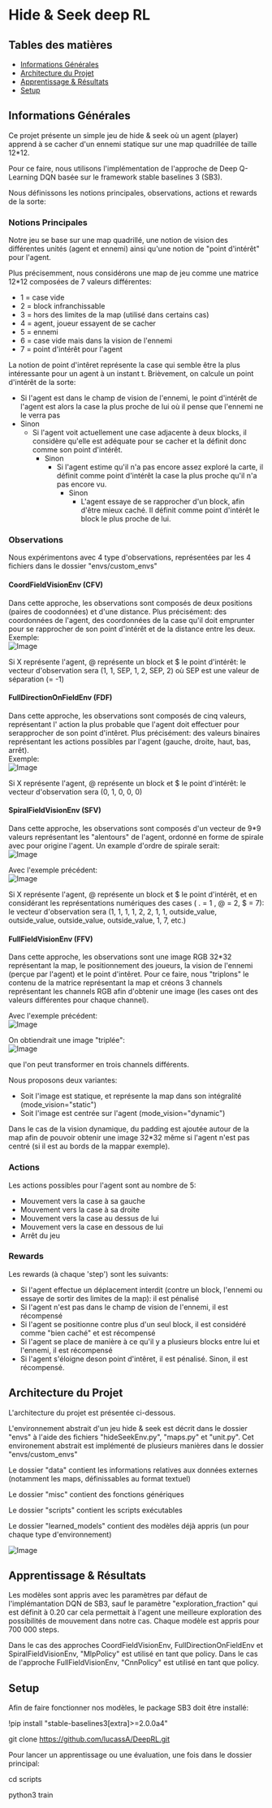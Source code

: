 # Hide & Seek deep RL
## Tables des matières
* [Informations Générales](#general-info)
* [Architecture du Projet](#architecture)
* [Apprentissage & Résultats](#results)
* [Setup](#setup)

## Informations Générales

Ce projet présente un simple jeu de hide & seek où un agent (player) apprend à se cacher d'un ennemi statique sur une map quadrillée de taille 12*12.

Pour ce faire, nous utilisons l'implémentation de l'approche de Deep Q-Learning DQN basée sur le framework stable baselines 3 (SB3).

Nous définissons les notions principales, observations, actions et rewards de la sorte:

### Notions Principales

Notre jeu se base sur une map quadrillé, une notion de vision des différentes unités (agent et ennemi) ainsi qu'une notion de "point d'intérêt" pour l'agent.

Plus précisemment, nous considérons une map de jeu comme une matrice 12*12 composées de 7 valeurs différentes:
* 1 = case vide
* 2 = block infranchissable
* 3 = hors des limites de la map (utilisé dans certains cas)
* 4 = agent, joueur essayent de se cacher
* 5 = ennemi
* 6 = case vide mais dans la vision de l'ennemi
* 7 = point d'intérêt pour l'agent

La notion de point d'intêret représente la case qui semble être la plus intéressante pour un agent à un instant t.
Brièvement, on calcule un point d'intérêt de la sorte:
*  Si l'agent est dans le champ de vision de l'ennemi, le point d'intérêt de l'agent est alors la case la plus proche de lui où il pense que l'ennemi ne le verra pas
*  Sinon
    * Si l'agent voit actuellement une case adjacente à deux blocks, il considère qu'elle est adéquate pour se cacher et la définit donc comme son point d'intérêt.
        * Sinon
            * Si l'agent estime qu'il n'a pas encore assez exploré la carte, il définit comme point d'intérêt la case la plus proche qu'il n'a pas encore vu.
                * Sinon
                  * L'agent essaye de se rapprocher d'un block, afin d'être mieux caché. Il définit comme point d'intérêt le block le plus proche de lui.
                 
### Observations

Nous expérimentons avec 4 type d'observations, représentées par les 4 fichiers dans le dossier "envs/custom_envs"

#### CoordFieldVisionEnv (CFV)

Dans cette approche, les observations sont composés de deux positions (paires de coodonnées) et d'une distance.
Plus précisément: des coordonnées de l'agent, des coordonnées de la case qu'il doit emprunter pour se rapprocher de son point d'intérêt et de la distance entre les deux.  
Exemple:  
![Image](/readme_imgs/CFV_ex1.png)

Si X représente l'agent, @ représente un block et $ le point d'intérêt: le vecteur d'observation sera (1, 1, SEP, 1, 2, SEP, 2) où SEP est une valeur de séparation (= -1)
        
#### FullDirectionOnFieldEnv (FDF)

Dans cette approche, les observations sont composés de cinq valeurs, représentant l' action la plus probable que l'agent doit effectuer pour serapprocher de son point d'intêret.
Plus précisément: des valeurs binaires représentant les actions possibles par l'agent (gauche, droite, haut, bas, arrêt).  
Exemple:  
![Image](/readme_imgs/CFV_ex1.png)
        
Si X représente l'agent, @ représente un block et $ le point d'intérêt: le vecteur d'observation sera (0, 1, 0, 0, 0)

#### SpiralFieldVisionEnv (SFV)

Dans cette approche, les observations sont composés d'un vecteur de 9*9 valeurs représentant les "alentours" de l'agent, ordonné en forme de spirale avec pour origine l'agent.
Un example d'ordre de spirale serait:  
![Image](/readme_imgs/SFV_ex1.png)
  
Avec l'exemple précédent:  
![Image](/readme_imgs/CFV_ex1.png)

Si X représente l'agent, @ représente un block et $ le point d'intérêt, et en considérant les représentations numériques des cases ( . = 1 , @ = 2, $ = 7):
le vecteur d'observation sera (1, 1, 1, 1, 2, 2, 1, 1, outside_value, outside_value, outside_value, outside_value, 1, 7, etc.)

#### FullFieldVisionEnv (FFV)

Dans cette approche, les observations sont une image RGB 32*32 représentant la map, le positionnement des joueurs, la vision de l'ennemi (perçue par l'agent) et le point d'intêret.
Pour ce faire, nous "triplons" le contenu de la matrice représentant la map et créons 3 channels représentant les channels RGB afin d'obtenir une image (les cases ont des valeurs différentes pour chaque channel).
  
Avec l'exemple précédent:  
![Image](/readme_imgs/CFV_ex1.png)
  
On obtiendrait une image "triplée":  
![Image](/readme_imgs/FFV_ex1.png)  

que l'on peut transformer en trois channels différents.

Nous proposons deux variantes: 
* Soit l'image est statique, et représente la map dans son intégralité (mode_vision="static")
* Soit l'image est centrée sur l'agent (mode_vision="dynamic")

Dans le cas de la vision dynamique, du padding est ajoutée autour de la map afin de pouvoir obtenir une image 32*32 même si l'agent n'est pas centré (si il est au bords de la mappar exemple).

### Actions

Les actions possibles pour l'agent sont au nombre de 5:
* Mouvement vers la case à sa gauche
* Mouvement vers la case à sa droite
* Mouvement vers la case au dessus de lui
* Mouvement vers la case en dessous de lui
* Arrêt du jeu

### Rewards

Les rewards (à chaque 'step') sont les suivants:
* Si l'agent effectue un déplacement interdit (contre un block, l'ennemi ou essaye de sortir des limites de la map): il est pénalisé
* Si l'agent n'est pas dans le champ de vision de l'ennemi, il est récompensé
* Si l'agent se positionne contre plus d'un seul block, il est considéré comme "bien caché" et est récompensé
* Si l'agent se place de manière à ce qu'il y a plusieurs blocks entre lui et l'ennemi, il est récompensé
* Si l'agent s'éloigne deson point d'intêret, il est pénalisé. Sinon, il est récompensé.

## Architecture du Projet
L'architecture du projet est présentée ci-dessous.

L'environnement abstrait d'un jeu hide & seek est décrit dans le dossier "envs" à l'aide des fichiers "hideSeekEnv.py", "maps.py" et "unit.py".
Cet environement abstrait est implémenté de plusieurs manières dans le dossier "envs/custom_envs"

Le dossier "data" contient les informations relatives aux données externes (notamment les maps, définissables au format textuel)

Le dossier "misc" contient des fonctions génériques

Le dossier "scripts" contient les scripts exécutables

Le dossier "learned_models" contient des modèles déjà appris (un pour chaque type d'environnement)

![Image](/readme_imgs/Archi.png)  

## Apprentissage & Résultats

Les modèles sont appris avec les paramètres par défaut de l'implémantation DQN de SB3, sauf le paramètre "exploration_fraction" qui est définit à 0.20 car cela permettait à l'agent une meilleure exploration des possibilités de mouvement dans notre cas.
Chaque modèle est appris pour 700 000 steps.

Dans le cas des approches CoordFieldVisionEnv, FullDirectionOnFieldEnv et SpiralFieldVisionEnv, "MlpPolicy" est utilisé en tant que policy.
Dans le cas de l'approche FullFieldVisionEnv, "CnnPolicy" est utilisé en tant que policy.

## Setup

Afin de faire fonctionner nos modèles, le package SB3 doit être installé:

!pip install "stable-baselines3[extra]>=2.0.0a4"

git clone https://github.com/lucassA/DeepRL.git

Pour lancer un apprentissage ou une évaluation, une fois dans le dossier principal:

cd scripts

python3 train 


